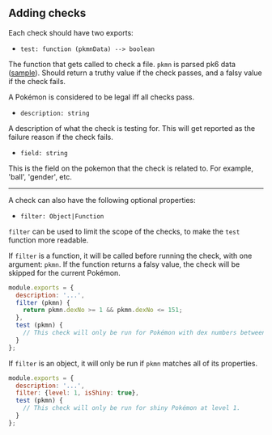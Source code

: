 ## Adding checks

Each check should have two exports:

* `test: function (pkmnData) --> boolean`

The function that gets called to check a file. `pkmn` is parsed pk6 data ([sample](https://gist.github.com/Raia/ac7c4fd3b50f751446659180e1ea375a)). Should return a truthy value if the check passes, and a falsy value if the check fails.

A Pokémon is considered to be legal iff all checks pass.

* `description: string`

A description of what the check is testing for. This will get reported as the failure reason if the check fails.

* `field: string`

This is the field on the pokemon that the check is related to. For example, 'ball', 'gender', etc.

---

A check can also have the following optional properties:

* `filter: Object|Function`

`filter` can be used to limit the scope of the checks, to make the `test` function more readable.

If `filter` is a function, it will be called before running the check, with one argument: `pkmn`. If the function returns a falsy value, the check will be skipped for the current Pokémon.

```js
module.exports = {
  description: '...',
  filter (pkmn) {
    return pkmn.dexNo >= 1 && pkmn.dexNo <= 151;
  },
  test (pkmn) {
    // This check will only be run for Pokémon with dex numbers between 1 and 151.
  }
};
```

If `filter` is an object, it will only be run if `pkmn` matches all of its properties.

```js
module.exports = {
  description: '...',
  filter: {level: 1, isShiny: true},
  test (pkmn) {
    // This check will only be run for shiny Pokémon at level 1.
  }
};
```
